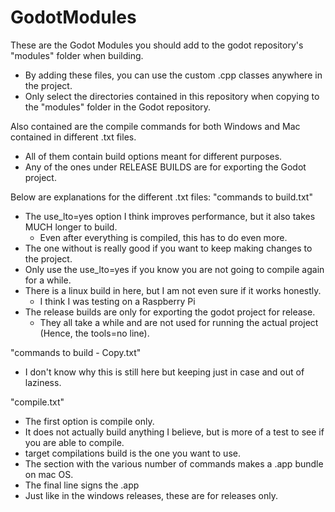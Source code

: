 # GodotModules
These are the Godot Modules you should add to the godot repository's "modules" folder when building.
* By adding these files, you can use the custom .cpp classes anywhere in the project.
* Only select the directories contained in this repository when copying to the "modules" folder in the Godot repository.

Also contained are the compile commands for both Windows and Mac contained in different .txt files.
* All of them contain build options meant for different purposes.
* Any of the ones under RELEASE BUILDS are for exporting the Godot project.

Below are explanations for the different .txt files:
"commands to build.txt"
* The use_lto=yes option I think improves performance, but it also takes MUCH longer to build.
  * Even after everything is compiled, this has to do even more.
* The one without is really good if you want to keep making changes to the project.
* Only use the use_lto=yes if you know you are not going to compile again for a while.
* There is a linux build in here, but I am not even sure if it works honestly.
  * I think I was testing on a Raspberry Pi
* The release builds are only for exporting the godot project for release.
  * They all take a while and are not used for running the actual project (Hence, the tools=no line).

"commands to build - Copy.txt"
* I don't know why this is still here but keeping just in case and out of laziness.

"compile.txt"
* The first option is compile only.
* It does not actually build anything I believe, but is more of a test to see if you are able to compile.
* target compilations build is the one you want to use.
* The section with the various number of commands makes a .app bundle on mac OS.
* The final line signs the .app
* Just like in the windows releases, these are for releases only.
